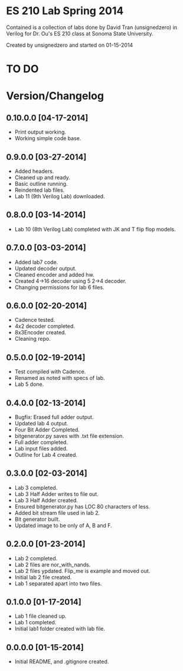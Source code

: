 # ES 210 Lab Spring 2014 #

Contained is a collection of labs done by David Tran (unsignedzero) in Verilog
for Dr. Ou's ES 210 class at Sonoma State University.

Created by unsignedzero and started on 01-15-2014

# TO DO #

# Version/Changelog #

## 0.10.0.0 [04-17-2014] #
* Print output working.
* Working simple code base.

## 0.9.0.0 [03-27-2014] #
* Added headers.
* Cleaned up and ready.
* Basic outline running.
* Reindented lab files.
* Lab 11 (9th Verilog Lab) downloaded.

## 0.8.0.0 [03-14-2014] #
* Lab 10 (8th Verilog Lab) completed with JK and T flip flop models.

## 0.7.0.0 [03-03-2014] #
* Added lab7 code.
* Updated decoder output.
* Cleaned encoder and added hw.
* Created 4->16 decoder using 5 2->4 decoder.
* Changing permissions for lab 6 files.

## 0.6.0.0 [02-20-2014] #
* Cadence tested.
* 4x2 decoder completed.
* 8x3Encoder created.
* Cleaning repo.

## 0.5.0.0 [02-19-2014] #
* Test compiled with Cadence.
* Renamed as noted with specs of lab.
* Lab 5 done.

## 0.4.0.0 [02-13-2014] #
* Bugfix: Erased full adder output.
* Updated lab 4 output.
* Four Bit Adder Completed.
* bitgenerator.py saves with .txt file extension.
* Full adder completed.
* Lab input files added.
* Outline for Lab 4 created.

## 0.3.0.0 [02-03-2014] #
* Lab 3 completed.
* Lab 3 Half Adder writes to file out.
* Lab 3 Half Adder created.
* Ensured bitgenerator.py has LOC 80 characters of less.
* Added bit stream file used in lab 2.
* Bit generator built.
* Updated image to be only of A, B and F.

## 0.2.0.0 [01-23-2014] #
* Lab 2 completed.
* Lab 2 files are nor\_with\_nands.
* Lab 2 files ypdated. Flip\_me is example and moved out.
* Initial lab 2 file created.
* Lab 1 separated apart into two files.

## 0.1.0.0 [01-17-2014] #
* Lab 1 file cleaned up.
* Lab 1 completed.
* Initial lab1 folder created with lab file.

## 0.0.0.0 [01-15-2014] #
* Initial README, and .gitignore created.
